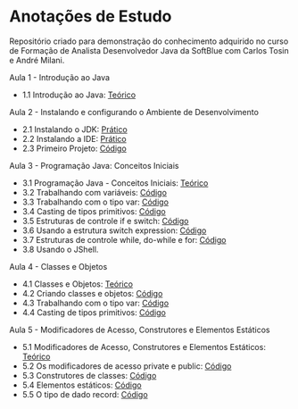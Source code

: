 # Anotações de Estudo
Repositório criado para demonstração do conhecimento adquirido no curso de Formação de Analista Desenvolvedor Java da SoftBlue  com Carlos Tosin e André Milani.

Aula 1 - Introdução ao Java
- 1.1 Introdução ao Java: <a href="./Teórico/Aula 1.1 - Introdução ao Java.md">Teórico</a>

Aula 2 - Instalando e configurando o Ambiente de Desenvolvimento
- 2.1 Instalando o JDK: <a href="./Prático/Aula 2.1 - Instalando e configurando o Ambiente de Desenvolvimento.md">Prático</a>
- 2.2 Instalando a IDE: <a href="./Prático/Aula 2.2 - Instalando a IDE.md">Prático</a>
- 2.3 Primeiro Projeto: <a href="./src/com/example/modulo02/PrimeiroCodigo.java">Código</a>

Aula 3 - Programação Java: Conceitos Iniciais
- 3.1 Programação Java - Conceitos Iniciais: <a href="./Teórico/Aula 3.1 - Programação Java - Conceitos Iniciais.md">Teórico</a>
- 3.2 Trabalhando com variáveis: <a href="./src/com/example/modulo03/TrabalhandoComVariaveis.java">Código</a>
- 3.3 Trabalhando com o tipo var: <a href="./src/com/example/modulo03/VariavelTipoVar.java">Código</a>
- 3.4 Casting de tipos primitivos: <a href="./src/com/example/modulo03/CastingTiposPrimitivos.java">Código</a>
- 3.5 Estruturas de controle if e switch: <a href="./src/com/example/modulo03/IfSwitch.java">Código</a>
- 3.6 Usando a estrutura switch expression: <a href="./src/com/example/modulo03/SwitchExpression.java">Código</a>
- 3.7 Estruturas de controle while, do-while e for: <a href="./src/com/example/modulo03/WhileDowhileFor.java">Código</a>
- 3.8 Usando o JShell.

Aula 4 - Classes e Objetos
- 4.1 Classes e Objetos: <a href="./Teórico/Aula 4.1 - Classes e Objetos.md">Teórico</a>
- 4.2 Criando classes e objetos: <a href="./src/com/example/modulo04/CriandoClassesEObjetos">Código</a>
- 4.3 Trabalhando com o tipo var: <a href="./src/com/example/modulo04/Sobrecarga">Código</a>
- 4.4 Casting de tipos primitivos: <a href="./src/com/example/modulo04/Operacao">Código</a>

Aula 5 - Modificadores de Acesso, Construtores e Elementos Estáticos
- 5.1 Modificadores de Acesso, Construtores e Elementos Estáticos: <a href="./Teórico/Aula 5.1 - Modificadores de Acesso, Construtores e Elementos Estáticos.md">Teórico</a>
- 5.2 Os modificadores de acesso private e public: <a href="./src/com/example/modulo05/ModificadoresDeAcesso">Código</a>
- 5.3 Construtores de classes: <a href="./src/com/example/modulo05/ConstrutoresDeClasses">Código</a>
- 5.4 Elementos estáticos: <a href="./src/com/example/modulo05/ElementosEstaticos">Código</a>
- 5.5 O tipo de dado record: <a href="./src/com/example/modulo05/DadoRecord">Código</a>